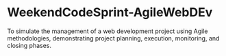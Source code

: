 # WeekendCodeSprint-AgileWebDEv
To simulate the management of a web development project using Agile methodologies, demonstrating project planning, execution, monitoring, and closing phases.
